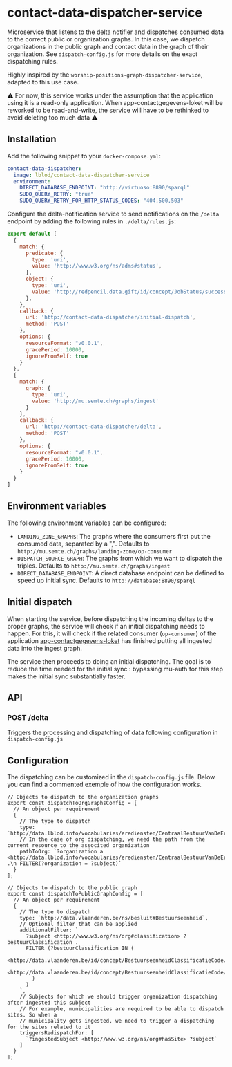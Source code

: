 # contact-data-dispatcher-service

Microservice that listens to the delta notifier and dispatches consumed data to the correct public or organization graphs.
In this case, we dispatch organizations in the public graph and contact data in the graph of their organization. See `dispatch-config.js` for more details on the exact dispatching rules.

Highly inspired by the `worship-positions-graph-dispatcher-service`, adapted to this use case.

:warning: For now, this service works under the assumption that the application using it is a read-only application. When app-contactgegevens-loket will be reworked to be read-and-write, the service will have to be rethinked to avoid deleting too much data :warning:

## Installation
Add the following snippet to your `docker-compose.yml`:

```yml
contact-data-dispatcher:
  image: lblod/contact-data-dispatcher-service
  environment:
    DIRECT_DATABASE_ENDPOINT: "http://virtuoso:8890/sparql"
    SUDO_QUERY_RETRY: "true"
    SUDO_QUERY_RETRY_FOR_HTTP_STATUS_CODES: "404,500,503"
```

Configure the delta-notification service to send notifications on the `/delta` endpoint by adding the following rules in `./delta/rules.js`:

```javascript
export default [
  {
    match: {
      predicate: {
        type: 'uri',
        value: 'http://www.w3.org/ns/adms#status',
      },
      object: {
        type: 'uri',
        value: 'http://redpencil.data.gift/id/concept/JobStatus/success',
      },
    },
    callback: {
      url: 'http://contact-data-dispatcher/initial-dispatch',
      method: 'POST'
    },
    options: {
      resourceFormat: "v0.0.1",
      gracePeriod: 10000,
      ignoreFromSelf: true
    }
  },
  {
    match: {
      graph: {
        type: 'uri',
        value: 'http://mu.semte.ch/graphs/ingest'
      }
    },
    callback: {
      url: 'http://contact-data-dispatcher/delta',
      method: 'POST'
    },
    options: {
      resourceFormat: "v0.0.1",
      gracePeriod: 10000,
      ignoreFromSelf: true
    }
  }
]
```

## Environment variables

The following environment variables can be configured:

- `LANDING_ZONE_GRAPHS`: The graphs where the consumers first put the consumed data, separated by a ",". Defaults to `http://mu.semte.ch/graphs/landing-zone/op-consumer`
- `DISPATCH_SOURCE_GRAPH`: The graphs from which we want to dispatch the triples. Defaults to `http://mu.semte.ch/graphs/ingest`
- `DIRECT_DATABASE_ENDPOINT`: A direct database endpoint can be defined to speed up initial sync. Defaults to `http://database:8890/sparql`

## Initial dispatch

When starting the service, before dispatching the incoming deltas to the proper graphs, the service will check if an initial dispatching needs to happen. For this, it will check if the related consumer (`op-consumer`) of the application [app-contactgegevens-loket](https://github.com/lblod/app-contactgegevens-loket) has finished putting all ingested data into the ingest graph.

The service then proceeds to doing an initial dispatching. The goal is to reduce the time needed for the initial sync : bypassing mu-auth for this step makes the initial sync substantially faster.

## API

### POST /delta

Triggers the processing and dispatching of data following configuration in `dispatch-config.js`

## Configuration

The dispatching can be customized in the `dispatch-config.js` file. Below you can find a commented exemple of how the configuration works.

```
// Objects to dispatch to the organization graphs
export const dispatchToOrgGraphsConfig = [
  // An object per requirement
  {
    // The type to dispatch
    type: `http://data.lblod.info/vocabularies/erediensten/CentraalBestuurVanDeEredienst`,
    // In the case of org dispatching, we need the path from the current resource to the associted organization
    pathToOrg: `?organization a <http://data.lblod.info/vocabularies/erediensten/CentraalBestuurVanDeEredienst> .\n FILTER(?organization = ?subject)`
  }
];

// Objects to dispatch to the public graph
export const dispatchToPublicGraphConfig = [
  // An object per requirement
  {
    // The type to dispatch
    type: `http://data.vlaanderen.be/ns/besluit#Bestuurseenheid`,
    // Optional filter that can be applied
    additionalFilter: `
      ?subject <http://www.w3.org/ns/org#classification> ?bestuurClassification .
      FILTER (?bestuurClassification IN (
          <http://data.vlaanderen.be/id/concept/BestuurseenheidClassificatieCode/5ab0e9b8a3b2ca7c5e000001>,
          <http://data.vlaanderen.be/id/concept/BestuurseenheidClassificatieCode/5ab0e9b8a3b2ca7c5e000000>
        )
      )
    `,
    // Subjects for which we should trigger organization dispatching after ingested this subject
    // For example, municipalities are required to be able to dispatch sites. So when a
    // municipality gets ingested, we need to trigger a dispatching for the sites related to it
    triggersRedispatchFor: [
      `?ingestedSubject <http://www.w3.org/ns/org#hasSite> ?subject`
    ]
  }
];
```
